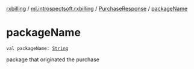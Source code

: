 [rxbilling](../../index.md) / [ml.introspectsoft.rxbilling](../index.md) / [PurchaseResponse](index.md) / [packageName](./package-name.md)

# packageName

`val packageName: `[`String`](https://kotlinlang.org/api/latest/jvm/stdlib/kotlin/-string/index.html)

package that originated the purchase

